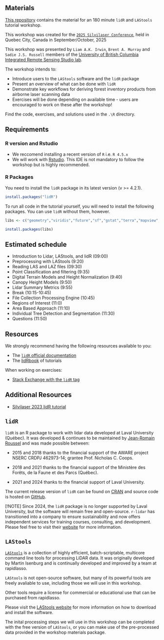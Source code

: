 ## Materials

[This repository](https://github.com/liamirwin/SL25_lidRtutorial) contains the material for an 180 minute `lidR` and `LAStools` tutorial workshop.

This workshop was created for the [`2025 Silvilaser Conference`](https://www.silvilaser2025.com/), held in Quebec City, Canada in September/October, 2025

This workshop was presented by `Liam A.K. Irwin`, `Brent A. Murray` and `Sadie J.S. Russell` members of the [University of British Columbia Integrated Remote Sensing Studio lab](https://irsslab.forestry.ubc.ca/).

The workshop intends to:

-   Introduce users to the `LAStools` software and the `lidR` package
-   Present an overview of what can be done with `lidR`
-   Demonstrate key workflows for deriving forest inventory products from airborne laser scanning data
-   Exercises will be done depending on available time - users are encouraged to work on these after the workshop!

Find the code, exercises, and solutions used in the `.\R` directory.

## Requirements

### R version and Rstudio

-   We reccomend installing a recent version of `R` i.e. `R 4.5.x`
-   We will work with [Rstudio](https://www.rstudio.com/). This IDE is not mandatory to follow the workshop but is highly recommended.

### R Packages

You need to install the `lidR` package in its latest version (v \>= 4.2.1).

``` r
install.packages("lidR")
```

To run all code in the tutorial yourself, you will need to install the following packages. You can use `lidR` without them, however.

``` r
libs <- c("geometry","viridis","future","sf","gstat","terra","mapview","mapedit","concaveman","microbenchmark")

install.packages(libs)
```

## Estimated schedule

-   Introduction to Lidar, LAStools, and lidR (09:00)
-   Preprocessing with LAStools (9:20)
-   Reading LAS and LAZ files (09:30)
-   Point Classification and filtering (9:35)
-   Digital Terrain Models and Height Normalization (9:40)
-   Canopy Height Models (9:50)
-   Lidar Summary Metrics (9:55)
-   Break (10:15-10:45)
-   File Collection Processing Engine (10:45)
-   Regions of Interest (11:0)
-   Area Based Approach (11:10)
-   Individual Tree Detection and Segmentation (11:30)
-   Questions (11:50)


## Resources

We strongly recommend having the following resources available to you:

-   The [`lidR` official documentation](https://cran.r-project.org/web/packages/lidR/lidR.pdf)
-   The [lidRbook](https://r-lidar.github.io/lidRbook/) of tutorials

When working on exercises:

-   [Stack Exchange with the `lidR` tag](https://gis.stackexchange.com/questions/tagged/lidr)

## Additional Resources

-   [Silvilaser 2023 lidR tutorial](https://tgoodbody.github.io/lidRtutorial/)

## `lidR`

`lidR` is an R package to work with lidar data developed at Laval University (Québec). It was developed & continues to be maintained by [Jean-Romain Roussel](https://github.com/Jean-Romain) and was made possible between:

-   2015 and 2018 thanks to the financial support of the AWARE project NSERC CRDPJ 462973-14; grantee Prof. Nicholas C. Coops.

-   2018 and 2021 thanks to the financial support of the Ministère des Forêts, de la Faune et des Parcs (Québec).

-   2021 and 2024 thanks to the financial support of Laval University.

The current release version of `lidR` can be found on [CRAN](https://cran.r-project.org/web/packages/lidR/) and source code is hosted on [GitHub](https://github.com/r-lidar/lidR).

[!NOTE]
Since 2024, the `lidR` package is no longer supported by Laval University, but the software will remain free and open-source. `r-lidar` has transitioned into a company to ensure sustainability and now offers independent services for training courses, consulting, and development. Please feel free to visit their [website](https://www.r-lidar.com/) for more information.

## `LAStools`

[`LAStools`](https://rapidlasso.de/product-overview/) is a collection of highly efficient, batch-scriptable, multicore command line tools for processing LiDAR data. It was originally developed by Martin Isenburg and is continually developed and improved by a team at rapidlasso.

`LAStools` is not open-source software, but many of its powerful tools are freely avaliable to use, including those we will use in this workshop.

Other tools require a license for commercial or educational use that can be purchased from rapidlasso.

Please visit the [LAStools website](https://rapidlasso.de/downloads/) for more information on how to download and install the software.

The inital processing steps we will use in this workshop can be completed with the free version of `LAStools`, or you can make use of the pre-processed data provided in the workshop materials package.






